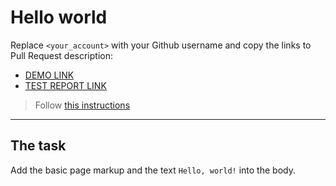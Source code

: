 # Hello world
Replace `<your_account>` with your Github username and copy the links to Pull Request description:
- [DEMO LINK](https://Natalia-Tsiutsiura.github.io/layout_hello-world/)
- [TEST REPORT LINK](https://Natalia-Tsiutsiura.github.io/layout_hello-world/report/html_report/)

> Follow [this instructions](https://mate-academy.github.io/layout_task-guideline/#how-to-solve-the-layout-tasks-on-github)
___

## The task 
Add the basic page markup and the text `Hello, world!` into the body.
